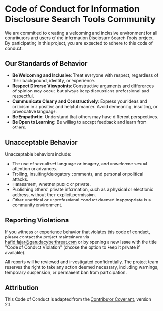 # Code of Conduct for Information Disclosure Search Tools Community

We are committed to creating a welcoming and inclusive environment for all contributors and users of the Information Disclosure Search Tools project. By participating in this project, you are expected to adhere to this code of conduct.

## Our Standards of Behavior

* **Be Welcoming and Inclusive**: Treat everyone with respect, regardless of their background, identity, or experience.
* **Respect Diverse Viewpoints**: Constructive arguments and differences of opinion may occur, but always keep discussions professional and respectful.
* **Communicate Clearly and Constructively**: Express your ideas and criticism in a positive and helpful manner. Avoid demeaning, insulting, or provocative language.
* **Be Empathetic**: Understand that others may have different perspectives.
* **Be Open to Learning**: Be willing to accept feedback and learn from others.

## Unacceptable Behavior

Unacceptable behaviors include:

* The use of sexualized language or imagery, and unwelcome sexual attention or advances.
* Trolling, insulting/derogatory comments, and personal or political attacks.
* Harassment, whether public or private.
* Publishing others' private information, such as a physical or electronic address, without their explicit permission.
* Other unethical or unprofessional conduct deemed inappropriate in a community environment.

## Reporting Violations

If you witness or experience behavior that violates this code of conduct, please contact the project maintainers via [hafid.fajar@garudacyberthreat.com](mailto:hafid.fajar@garudacyberthreat.com) or by opening a new Issue with the title "Code of Conduct Violation" (choose the option to keep it private if available).

All reports will be reviewed and investigated confidentially. The project team reserves the right to take any action deemed necessary, including warnings, temporary suspension, or permanent ban from participation.

## Attribution

This Code of Conduct is adapted from the [Contributor Covenant](https://www.contributor-covenant.org/), version 2.1.
